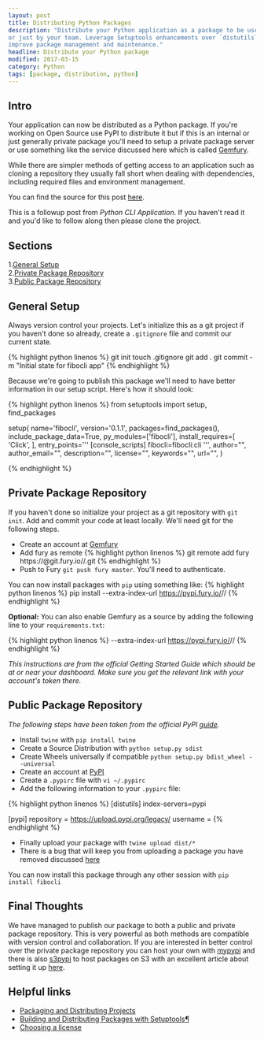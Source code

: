```yaml
---
layout: post
title: Distributing Python Packages
description: "Distribute your Python application as a package to be used publicly
or just by your team. Leverage Setuptools enhancements over `distutils` to
improve package management and maintenance."
headline: Distribute your Python package
modified: 2017-03-15
category: Python
tags: [package, distribution, python]
---
```


## Intro

Your application can now be distributed as a Python package. If you're working
on Open Source use PyPI to distribute it but if this is an internal or just
generally private package you'll need to setup a private package server or use
something like the service discussed here which is called [Gemfury](https://manage.fury.io).

While there are simpler methods of getting access to an application
such as cloning a repository they usually fall short when dealing with
dependencies, including required files and environment management.

You can find the source for this post [here](https://gitlab.com/balameb/fibocli).

This is a followup post from _Python CLI Application_.
If you haven't read it and you'd like to follow along then please clone the
project.

## Sections

1.[General Setup](#general-setup)  
2.[Private Package Repository](#private-package-repository)  
3.[Public Package Repository](#public-package-repository)  

## General Setup
Always version control your projects. Let's initialize this as a git project if
you haven't done so already, create a `.gitignore` file and commit our current
state.

{% highlight python linenos %}
git init
touch .gitignore
git add .
git commit -m "Initial state for fibocli app"
{% endhighlight %}


Because we're going to publish this package we'll need to have better
information in our setup script. Here's how it should look:

{% highlight python linenos %}
from setuptools import setup, find_packages

setup(
    name='fibocli',
    version='0.1.1',
    packages=find_packages(),
    include_package_data=True,
    py_modules=['fibocli'],
    install_requires=[
        'Click',
    ],
    entry_points='''
        [console_scripts]
        fibocli=fibocli:cli
    ''',
    author="<your-name>",
    author_email="<your-email>",
    description="<package-description>",
    license="<license>",
    keywords="<keyword-for-search>",
    url="<package-site>",
)

{% endhighlight %}

## Private Package Repository

If you haven't done so initialize your project as a git repository with `git init`.
Add and commit your code at least locally. We'll need git for the following steps.

- Create an account at [Gemfury](https://manage.fury.io)
- Add fury as remote
{% highlight python linenos %}
git remote add fury https://<username>@git.fury.io/<username>/<package-name>.git
{% endhighlight %}
- Push to Fury `git push fury master`. You'll need to authenticate.

You can now install packages with `pip` using something like:
{% highlight python linenos %}
pip install <package-name> --extra-index-url https://pypi.fury.io/<token>/<username>/
{% endhighlight %}

**Optional:** You can also enable Gemfury as a source by adding the following line to your
`requirements.txt`:

{% highlight python linenos %}
--extra-index-url https://pypi.fury.io/<token>/<username>/
{% endhighlight %}

_This instructions are from the official Getting Started Guide which
should be at or near your dashboard. Make sure you get the relevant link with
your account's token there._

## Public Package Repository
_The following steps have been taken from the official PyPI [guide](https://packaging.python.org/distributing/#uploading-your-project-to-pypi)._

- Install `twine` with `pip install twine`
- Create a Source Distribution with `python setup.py sdist`
- Create Wheels universally if compatible `python setup.py bdist_wheel --universal`
- Create an account at [PyPI](https://pypi.python.org/pypi?%3Aaction=register_form)
- Create a `.pypirc` file with `vi ~/.pypirc`
- Add the following information to your `.pypirc` file:

{% highlight python linenos %}
[distutils]
index-servers=pypi

[pypi]
repository = https://upload.pypi.org/legacy/
username = <username>
{% endhighlight %}

- Finally upload your package with `twine upload dist/*`
- There is a bug that will keep you from uploading a package you have removed
discussed [here](https://github.com/pypa/packaging-problems/issues/74)

You can now install this package through any other session with `pip install fibocli`

## Final Thoughts

We have managed to publish our package to both a public and private package
repository. This is very powerful as both methods are compatible with version
control and collaboration. If you are interested in better control over the
private package repository you can host your own with [mypypi](https://pypi.python.org/pypi/mypypi)
and there is also [s3pypi](https://github.com/novemberfiveco/s3pypi) to host
packages on S3 with an excellent article about setting it up [here](https://novemberfive.co/blog/opensource-pypi-package-repository-tutorial/).

## Helpful links
* [Packaging and Distributing Projects](https://packaging.python.org/distributing/)
* [Building and Distributing Packages with Setuptools¶](https://setuptools.readthedocs.io/en/latest/setuptools.html)
* [Choosing a license](http://docs.python-guide.org/en/latest/writing/license/)
